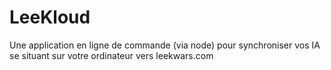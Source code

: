 # LeeKloud
Une application en ligne de commande (via node) pour synchroniser vos IA se situant sur votre ordinateur vers leekwars.com

